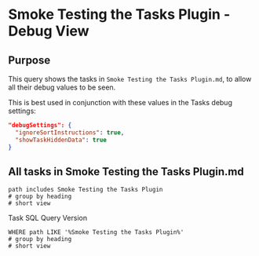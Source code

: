 # Smoke Testing the Tasks Plugin - Debug View

## Purpose

This query shows the tasks in `Smoke Testing the Tasks Plugin.md`, to allow all their debug values to be seen.

This is best used in conjunction with these values in the Tasks debug settings:

```json
"debugSettings": {
  "ignoreSortInstructions": true,
  "showTaskHiddenData": true
}
```

## All tasks in Smoke Testing the Tasks Plugin.md

```tasks
path includes Smoke Testing the Tasks Plugin
# group by heading
# short view
```

Task SQL Query Version

```tasks-sql
WHERE path LIKE '%Smoke Testing the Tasks Plugin%'
# group by heading
# short view
```
